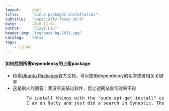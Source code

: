 ```yaml
---
layout:     post
title:      "Linux packages installation"
subtitle:   "especially focus in R"
date:       2016-11-94
author:     "Jiayi.Liu"
header-img: "img/post-bg-2015.jpg"
catalog: 	False
tags:
    - linux
---
```


#### 如何找到所需dependency的上级package
*	检索[Ubuntu Packages](http://packages.ubuntu.com/)官方文档，可以使用dependency的名字或者相关关键字
*	这是别人的回答：我没有安装过软件，但上述网站查询效果不错
<pre>
		To install things with the "sudo apt-get install" command you need to know the exact name of the package. If you are not sure it is better to use the `Synaptic package manager` which has a search function. Synaptic appears under System > Administration in Lucid Lynx. 
		I am on Natty and just did a search in Synaptic. There is no package called curl-dev or libcurl-dev, however, there are three packages with names libcurl4-xxx-dev. The description is that "these files allow to build software with libcurl". You may try install these and see if it works. In Lucid the version number may be different (so instead of libcurl4 you may have some other number)
</pre>